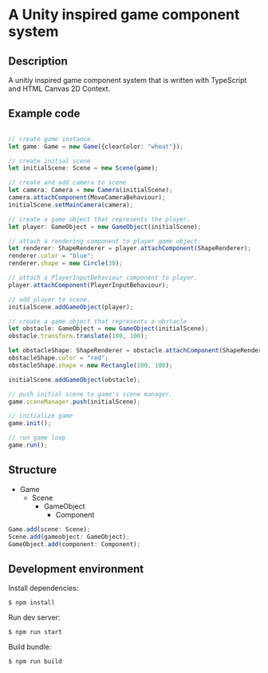 # A Unity inspired game component system  

## Description
A unitiy inspired game component system that is written with TypeScript and HTML Canvas 2D Context.

## Example code
```TypeScript

// create game instance. 
let game: Game = new Game({clearColor: "wheat"});

// create initial scene 
let initialScene: Scene = new Scene(game);

// create and add camera to scene
let camera: Camera = new Camera(initialScene);
camera.attachComponent(MoveCameraBehaviour);
initialScene.setMainCamera(camera);

// create a game object that represents the player.
let player: GameObject = new GameObject(initialScene);

// attach a rendering component to player game object.
let renderer: ShapeRenderer = player.attachComponent(ShapeRenderer);
renderer.color = "blue";
renderer.shape = new Circle(30);

// attach a PlayerInputBehaviour component to player.
player.attachComponent(PlayerInputBehaviour);

// add player to scene. 
initialScene.addGameObject(player);

// create a game object that represents a obstacle 
let obstacle: GameObject = new GameObject(initialScene);
obstacle.transform.translate(100, 100);

let obstacleShape: ShapeRenderer = obstacle.attachComponent(ShapeRenderer);
obstacleShape.color = "red";
obstacleShape.shape = new Rectangle(100, 100);

initialScene.addGameObject(obstacle);

// push initial scene to game's scene manager. 
game.sceneManager.push(initialScene);

// initialize game
game.init();

// run game loop
game.run();
```

## Structure
- Game
    - Scene
        - GameObject
            - Component

```TypeScript
Game.add(scene: Scene);
Scene.add(gameobject: GameObject);
GameObject.add(component: Component);
```

## Development environment

Install dependencies: 
```
$ npm install
```

Run dev server: 

```
$ npm run start
```

Build bundle:
```
$ npm run build
```

